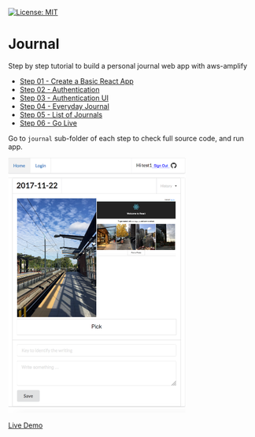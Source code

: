 [![License: MIT](https://img.shields.io/badge/License-MIT-yellow.svg)](https://opensource.org/licenses/MIT)

# Journal
Step by step tutorial to build a personal journal web app with aws-amplify

* [Step 01 - Create a Basic React App](step-01)
* [Step 02 - Authentication](step-02)
* [Step 03 - Authentication UI](step-03)
* [Step 04 - Everyday Journal](step-04)
* [Step 05 - List of Journals](step-05)
* [Step 06 - Go Live](step-06)

Go to `journal` sub-folder of each step to check full source code, and run app.

<img src="step-06/live.png" width="360px" />

[Live Demo](http://journal-hosting-mobilehub-1908112296.s3-website-us-east-1.amazonaws.com/)
